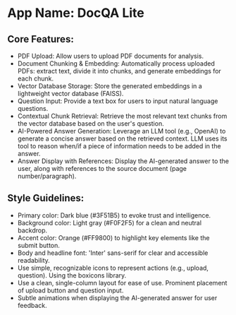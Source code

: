 # **App Name**: DocQA Lite

## Core Features:

- PDF Upload: Allow users to upload PDF documents for analysis.
- Document Chunking & Embedding: Automatically process uploaded PDFs: extract text, divide it into chunks, and generate embeddings for each chunk.
- Vector Database Storage: Store the generated embeddings in a lightweight vector database (FAISS).
- Question Input: Provide a text box for users to input natural language questions.
- Contextual Chunk Retrieval: Retrieve the most relevant text chunks from the vector database based on the user's question.
- AI-Powered Answer Generation: Leverage an LLM tool (e.g., OpenAI) to generate a concise answer based on the retrieved context. LLM uses its tool to reason when/if a piece of information needs to be added in the answer.
- Answer Display with References: Display the AI-generated answer to the user, along with references to the source document (page number/paragraph).

## Style Guidelines:

- Primary color: Dark blue (#3F51B5) to evoke trust and intelligence.
- Background color: Light gray (#F0F2F5) for a clean and neutral backdrop.
- Accent color: Orange (#FF9800) to highlight key elements like the submit button.
- Body and headline font: 'Inter' sans-serif for clear and accessible readability.
- Use simple, recognizable icons to represent actions (e.g., upload, question). Using the boxicons library. 
- Use a clean, single-column layout for ease of use. Prominent placement of upload button and question input.
- Subtle animations when displaying the AI-generated answer for user feedback.